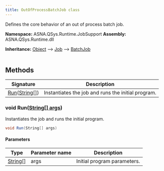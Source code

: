 ```yaml
---
title: OutOfProcessBatchJob class
---
```


Defines the core behavior of an out of process batch job.

**Namespace:** ASNA.QSys.Runtime.JobSupport
**Assembly:** ASNA.QSys.Runtime.dll

**Inheritance:** [Object](https://docs.microsoft.com/en-us/dotnet/api/system.object) --> [Job](/reference/runtime/qsys-runtime-job-support/job.html) --> [BatchJob](/reference/runtime/qsys-runtime-job-support/batch-job.html)
<br>
<br>

## Methods

| Signature | Description |
| --- | --- |
| [Run](#void-runstring--args)([String\[\]](https://docs.microsoft.com/en-us/dotnet/api/system.string)) | Instantiates the job and runs the initial program.

### void Run([String\[\] args](https://docs.microsoft.com/en-us/dotnet/api/system.string))

Instantiates the job and runs the initial program.

```cs
void Run(String[] args)
```

#### Parameters

| Type | Parameter name | Description
| --- | --- | ---
| [String\[\]](https://docs.microsoft.com/en-us/dotnet/api/system.string) | args | Initial program parameters.
